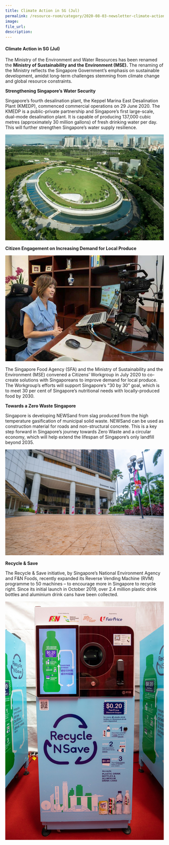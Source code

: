 ```yaml
---  
title: Climate Action in SG (Jul)  
permalink: /resource-room/category/2020-08-03-newsletter-climate-action-in-sg-jul/  
image:  
file_url:  
description:  
---   
```


#### Climate Action in SG (Jul)  

The Ministry of the Environment and Water Resources has been renamed the **Ministry of Sustainability and the Environment (MSE).** The renaming of the Ministry reflects the Singapore Government’s emphasis on sustainable development, amidst long-term challenges stemming from climate change and global resource constraints.  

**Strengthening Singapore’s Water Security**  

Singapore’s fourth desalination plant, the Keppel Marina East Desalination Plant (KMEDP), commenced commercial operations on 29 June 2020. The KMEDP is a public-private partnership and Singapore’s first large-scale, dual-mode desalination plant. It is capable of producing 137,000 cubic metres (approximately 30 million gallons) of fresh drinking water per day. This will further strengthen Singapore’s water supply resilience.  

![](/news/news-images/newsletter-jul-image-1.jpg)  

**Citizen Engagement on Increasing Demand for Local Produce**  

![](/news/news-images/newsletter-jul-image-2.jpg)  

The Singapore Food Agency (SFA) and the Ministry of Sustainability and the Environment (MSE) convened a Citizens’ Workgroup in July 2020 to co-create solutions with Singaporeans to improve demand for local produce. The Workgroup’s efforts will support Singapore’s “30 by 30” goal, which is to meet 30 per cent of Singapore’s nutritional needs with locally-produced food by 2030.  

**Towards a Zero Waste Singapore**  

Singapore is developing NEWSand from slag produced from the high temperature gasification of municipal solid waste. NEWSand can be used as construction material for roads and non-structural concrete. This is a key step forward in Singapore’s journey towards Zero Waste and a circular economy, which will help extend the lifespan of Singapore’s only landfill beyond 2035.  

![](/news/news-images/newsletter-jul-image-3.jpg)

**Recycle & Save**  

The Recycle & Save initiative, by Singapore’s National Environment Agency and F&N Foods, recently expanded its Reverse Vending Machine (RVM) programme to 50 machines – to encourage more in Singapore to recycle right. Since its initial launch in October 2019, over 2.4 million plastic drink bottles and aluminium drink cans have been collected.   

![](/news/news-images/newsletter-jul-image-4.jpg)  


